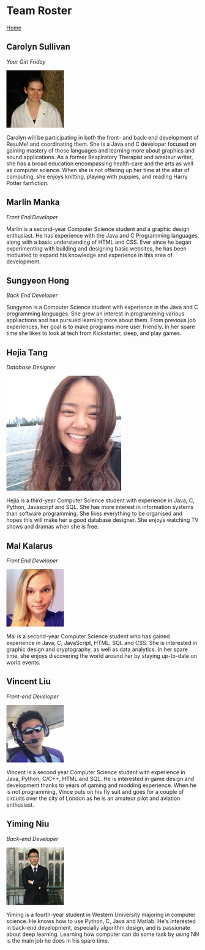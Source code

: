 # Team Roster

[Home](README.md)   

## Carolyn Sullivan
*Your Girl Friday*

<img src = "images/Carolyn_Photo.jpg">

Carolyn will be participating in both the front- and back-end development of ResuMe! and coordinating them.  She is a Java and C developer focused on gaining mastery of those languages and learning more about graphics and sound applications.  As a former Respiratory Therapist and amateur writer, she has a broad education encompassing health-care and the arts as well as computer science.  When she is not offering up her time at the altar of computing, she enjoys knitting, playing with puppies, and reading Harry Potter fanfiction.

## Marlin Manka
*Front End Developer*

Marlin is a second-year Computer Science student and a graphic design enthusiast. He has experience with the Java and C Programming languages, along with a basic understanding of HTML and CSS. Ever since he began experimenting with building and designing basic websites, he has been motivated to expand his knowledge and experience in this area of development. 

## Sungyeon Hong
*Back End Developer*

Sungyeon is a Computer Science student with experience in the Java and C programming languages. She grew an interest in programming various appliactions and has pursued learning more about them. From previous job experiences, her goal is to make programs more user friendly. In her spare time she likes to look at tech from Kickstarter, sleep, and play games.

## Hejia Tang
*Database Designer*

<img src = "images/Hejia_photo.jpg">

Hejia is a third-year Computer Science student with experience in Java, C, Python, Javascript and SQL. She has more interest in information systems than software programming. She likes everything to be organised and hopes this will make her a good database designer. She enjoys watching TV shows and dramas when she is free.

## Mal Kalarus
*Front End Developer*

<img src = "images/Mal-Photo.jpg">

Mal is a second-year Computer Science student who has gained experience in Java, C, JavaScript, HTML, SQL and CSS. She is interested in graphic design and cryptography, as well as data analytics. In her spare time, she enjoys discovering the world around her by staying up-to-date on world events.

## Vincent Liu
*Front-end Developer*

<img src = "images/vince_photo.jpg">

Vincent is a second year Computer Science student with experience in Java, Python, C/C++, HTML and SQL. He is interested in game design and development thanks to years of gaming and modding experience. When he is not programming, Vince puts on his fly suit and goes for a couple of circuits over the city of London as he is an amateur pilot and aviation enthusiast.


## Yiming Niu
*Back-end Developer*

<img src = "images/2212_NickProfile_Res.jpg">

Yiming is a fourth-year student in Western University majoring in computer science. He knows how to use Python, C, Java and Matlab. He's interested in back-end development, especially algorithm design, and is passionate about deep learning. Learning how computer can do some task by using NN is the main job he does in his spare time.
